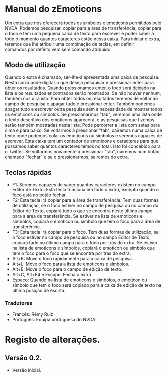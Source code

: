# Manual do zEmoticons
Um extra que nos oferecerá todos os símbolos e emoticons permitidos pelo NVDA.
Podemos pesquisar, copiar para a área de transferência, copiar para o foco e tem uma pequena caixa de texto para escrever e poder saber a todo o momento quantos caracteres estão nessa caixa.
Para iniciar o extra, teremos que lhe atribuir uma combinação de teclas, em definir comandos,por defeito vem sem comando atribuído.
## Modo de utilização
Quando o extra é chamado, ser-lhe-á apresentada uma caixa de pesquisa.
Nesta caixa pode digitar o que deseja pesquisar e pressionar enter para obter os resultados.
Quando pressionamos enter, o foco será deixado na lista e os resultados encontrados serão mostrados. Se não houver nenhum, também nos dirá isto.
Para obter todos os resultados teremos de voltar ao campo de pesquisa e apagar tudo e pressionar enter. Também podemos apagar tudo e escrever outra pesquisa sem a necessidade de mostrar todos os emoticons ou símbolos.
Se pressionarmos \"tab\", veremos uma lista onde o texto descritivo dos emoticons aparecerá, e as pesquisas que fizemos serão também mostradas nesta lista.
Pode percorrer a lista com setas para cima e para baixo.
Se voltarmos à pressionar \"tab\", cairemos numa caixa de texto onde podemos colar os emoticons ou símbolos e seremos capazes de escrever. Esta caixa tem um contador de emoticons e caracteres para que possamos saber quantos caracteres temos no total. Isto foi concebido para o Twitter.
Se voltarmos novamente à pressionar \"tab\", cairemos num botão chamado \"fechar\" e se o pressionarmos, sairemos do extra.
## Teclas rápidas
* F1: Seremos capazes de saber quantos caracteres existem no campo Editor de Texto.
Esta tecla funciona em todo o extra, excepto quando o foco está no botão fechar.
* F2: Esta tecla irá copiar para a área de transferência.
Tem duas formas de utilização, se o foco estiver no campo de pesquisa ou no campo do Editor de Texto, copiará tudo o que se encontra neste último campo para a área de transferência.
Se estiver na lista de emoticons e símbolos, copiará o emoticon ou símbolo que tem o foco para a área de transferência.
* F3: Esta tecla irá copiar para o foco.
Tem duas formas de utilização, se o foco estiver no campo de pesquisa ou no campo Editor de Texto, copiará tudo no último campo para o foco por trás do extra.
Se estiver na lista de emoticons e símbolos, copiará o emoticon ou símbolo que tem o foco para o foco que se encontra por trás do extra.
* Alt+B: Move o foco rapidamente para a caixa de pesquisa.
* Alt+L: Move o foco para a lista de emoticons e símbolos.
* Alt+E: Move o foco para o campo de edição de texto.
* Alt+C, Alt+F4 e Escape: Fecha o extra
* Espaço: Quando na lista de emoticons e símbolos, o emoticon ou símbolo que tem o foco será copiado para a caixa de edição de texto na última posição de escrita.

### Tradutores

* Francês: Rémy Ruiz
* Português: Equipa portuguesa do NVDA

# Registo de alterações.
## Versão 0.2.

* Versão inicial.
